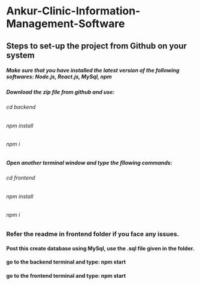 # Ankur-Clinic-Information-Management-Software
## Steps to set-up the project from Github on your system
##### Make sure that you have installed the latest version of the following softwares: Node.js, React.js, MySql, npm
##### Download the zip file from github and use: 
###### cd backend
###### npm install
###### npm i
##### Open another terminal window and type the fllowing commands:
###### cd frontend
###### npm install
###### npm i
### Refer the readme in frontend folder if you face any issues.
#### Post this create database using MySql, use the .sql file given in the folder.
#### go to the backend terminal and type: npm start
#### go to the frontend terminal and type: npm start
